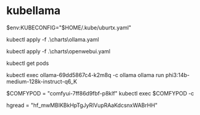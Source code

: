 # kubellama


$env:KUBECONFIG="$HOME/.kube/uburtx.yaml"

kubectl apply -f .\charts\ollama.yaml

kubectl apply -f .\charts\openwebui.yaml

kubectl get pods 

kubectl exec ollama-69dd5867c4-k2m8q -c ollama ollama run phi3:14b-medium-128k-instruct-q6_K

$COMFYPOD = "comfyui-7ff86d9fbf-p8klf"
kubectl exec $COMFYPOD -c 

hgread = "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"